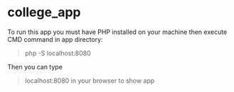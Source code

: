 # college_app
To run this app you must have PHP installed on your machine then execute CMD command in app directory:
> php -S localhost:8080

Then you can type
> localhost:8080
in your browser to show app